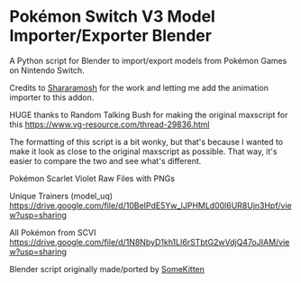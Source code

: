 # Pokémon Switch V3 Model Importer/Exporter Blender
A Python script for Blender to import/export models from Pokémon Games on Nintendo Switch.

Credits to [Shararamosh](https://github.com/Shararamosh) for the work and letting me add the animation importer to this addon.

HUGE thanks to Random Talking Bush for making the original maxscript for this
https://www.vg-resource.com/thread-29836.html

The formatting of this script is a bit wonky, but that's because I wanted to make it
look as close to the original maxscript as possible.
That way, it's easier to compare the two and see what's different.

Pokémon Scarlet Violet Raw Files with PNGs

Unique Trainers (model_uq) https://drive.google.com/file/d/10BeIPdE5Yw_lJPHMLd00l6UR8Ujn3Hpf/view?usp=sharing

All Pokémon from SCVI https://drive.google.com/file/d/1N8NbyD1kh1LI6rSTbtG2wVdjQ47oJIAM/view?usp=sharing

Blender script originally made/ported by [SomeKitten](https://github.com/SomeKitten)
